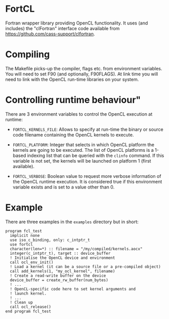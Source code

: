 # FortCL

Fortran wrapper library providing OpenCL functionality.
It uses (and includes) the "clFortran" interface code
available from https://github.com/cass-support/clfortran.

# Compiling #

The Makefile picks-up the compiler, flags etc. from environment
variables. You will need to set F90 (and optionally, F90FLAGS).
At link time you will need to link with the OpenCL run-time
libraries on your system.

# Controlling runtime behaviour"

There are 3 environment variables to control the OpenCL execution
at runtime:

- `FORTCL_KERNELS_FILE`: Allows to specify at run-time the binary or
source code filename containing the OpenCL kernels to execute.

- `FORTCL_PLATFORM`: Integer that selects in which OpenCL platform the
kernels are going to be executed. The list of OpenCL platforms is a 
1-based indexing list that can be queried with the `clinfo` command.
If this variable is not set, the kernels will be launched on platform
1 (first available).

- `FORTCL_VERBOSE`: Boolean value to request more verbose information
of the OpenCL runtime execution. It is considered true if this environment
variable exists and is set to a value other than 0.

# Example #

There are three examples in the `examples` directory but in short:

    program fcl_test
      implicit none
      use iso_c_binding, only: c_intptr_t
      use fortcl
      character(len=*) :: filename = "/my/compiled/kernels.aocx"
      integer(c_intptr_t), target :: device_buffer
      ! Initialise the OpenCL device and environment
      call ocl_env_init()
      ! Load a kernel (it can be a source file or a pre-compiled object)
      call add_kernels(1, "my_ocl_kernel", filename)
      ! Create a read-write buffer on the device
      device_buffer = create_rw_buffer(num_bytes)
      ! ...
      ! OpenCL-specific code here to set kernel arguments and
      ! launch kernel.
      ! ...
      ! Clean up
      call ocl_release()
    end program fcl_test
